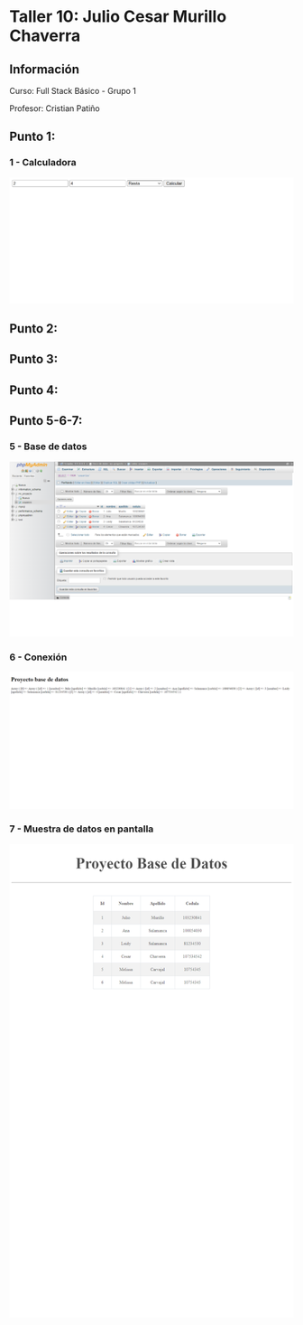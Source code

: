 <h1>Taller 10: Julio Cesar Murillo Chaverra</h1>

<h2> Información</h2>
<p>Curso: Full Stack Básico - Grupo 1</p>
<p>Profesor: Cristian Patiño</p>

<h2> Punto 1: </h2>
<h3>1 - Calculadora</h3>
<img src="./public/images/calc.png" alt= "calc">

<h2> Punto 2: </h2>

<h2> Punto 3: </h2>

<h2> Punto 4: </h2>

<h2> Punto 5-6-7: </h2>
<h3>5 - Base de datos</h3>
<img src="./public/images/mysql.png" alt= "mysql">
<h3>6 - Conexión</h3>
<img src="./public/images/connection.png" alt= "connection">
<h3>7 - Muestra de datos en pantalla</h3>
<img src="./public/images/bd.png" alt= "bd">

